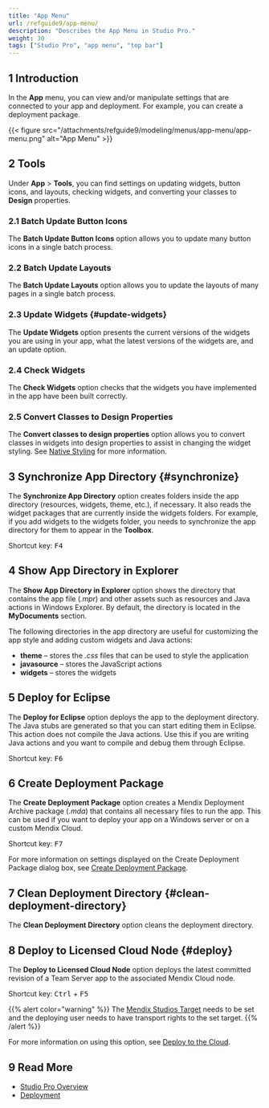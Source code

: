 ```yaml
---
title: "App Menu"
url: /refguide9/app-menu/
description: "Describes the App Menu in Studio Pro."
weight: 30
tags: ["Studio Pro", "app menu", "top bar"]
---
```


## 1 Introduction

In the **App** menu, you can view and/or manipulate settings that are connected to your app and deployment. For example, you can create a deployment package.

{{< figure src="/attachments/refguide9/modeling/menus/app-menu/app-menu.png" alt="App Menu" >}}

## 2 Tools

Under **App** > **Tools**, you can find settings on updating widgets, button icons, and layouts, checking widgets, and converting your classes to **Design** properties.

### 2.1 Batch Update Button Icons

The **Batch Update Button Icons** option allows you to update many button icons in a single batch process.

### 2.2 Batch Update Layouts

The **Batch Update Layouts** option allows you to update the layouts of many pages in a single batch process.

### 2.3 Update Widgets {#update-widgets}

The **Update Widgets** option presents the current versions of the widgets you are using in your app, what the latest versions of the widgets are, and an update option.

### 2.4 Check Widgets

The **Check Widgets** option checks that the widgets you have implemented in the app have been built correctly.

### 2.5 Convert Classes to Design Properties

The **Convert classes to design properties** option allows you to convert classes in widgets into design properties to assist in changing the widget styling. See [Native Styling](/refguide9/mobile/designing-mobile-user-interfaces/native-styling/) for more information.

## 3 Synchronize App Directory {#synchronize}

The **Synchronize App Directory** option creates folders inside the app directory (resources, widgets, theme, etc.), if necessary. It also reads the widget packages that are currently inside the widgets folders. For example, if you add widgets to the widgets folder, you needs to synchronize the app directory for them to appear in the **Toolbox**.

Shortcut key: <kbd>F4</kbd>

## 4 Show App Directory in Explorer

The **Show App Directory in Explorer** option shows the directory that contains the app file (*.mpr*) and other assets such as resources and Java actions in Windows Explorer. By default, the directory is located in the **MyDocuments** section.

The following directories in the app directory are useful for customizing the app style and adding custom widgets and Java actions:

* **theme** – stores the *.css* files that can be used to style the application
* **javasource** – stores the JavaScript actions
* **widgets** – stores the widgets

## 5 Deploy for Eclipse

The **Deploy for Eclipse** option deploys the app to the deployment directory. The Java stubs are generated so that you can start editing them in Eclipse. This action does not compile the Java actions. Use this if you are writing Java actions and you want to compile and debug them through Eclipse.

Shortcut key: <kbd>F6</kbd>

## 6 Create Deployment Package

The **Create Deployment Package** option creates a Mendix Deployment Archive package (*.mda*) that contains all necessary files to run the app. This can be used if you want to deploy your app on a Windows server or on a custom Mendix Cloud.

Shortcut key:  <kbd>F7</kbd>

For more information on settings displayed on the Create Deployment Package dialog box, see [Create Deployment Package](/refguide9/create-deployment-package-dialog/).

## 7 Clean Deployment Directory {#clean-deployment-directory}

The **Clean Deployment Directory** option cleans the deployment directory.

## 8 Deploy to Licensed Cloud Node {#deploy}

The **Deploy to Licensed Cloud Node** option deploys the latest committed revision of a Team Server app to the associated Mendix Cloud node.

Shortcut key:  <kbd>Ctrl</kbd> + <kbd>F5</kbd>

{{% alert color="warning" %}}
The [Mendix Studios Target](/developerportal/deploy/studio-deployment-settings/#target) needs to be set and the deploying user needs to have transport rights to the set target.
{{% /alert %}}

For more information on using this option, see [Deploy to the Cloud](/refguide9/deploy-to-the-cloud-dialog/).

## 9 Read More

* [Studio Pro Overview](/refguide9/studio-pro-overview/)
* [Deployment](/developerportal/deploy/)
